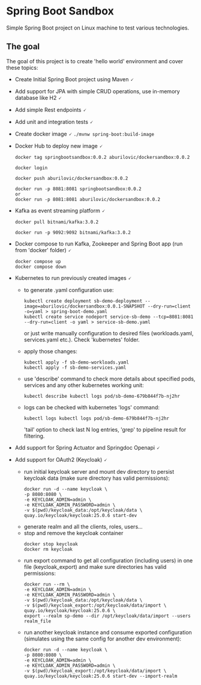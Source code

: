 # Spring Boot Sandbox
Simple Spring Boot project on Linux machine to test various technologies.

## The goal
The goal of this project is to create 'hello world' environment and cover these topics:

- Create Initial Spring Boot project using Maven 🗸
- Add support for JPA with simple CRUD operations, use in-memory database like H2 🗸
- Add simple Rest endpoints 🗸
- Add unit and integration tests 🗸
- Create docker image 🗸
  `./mvnw spring-boot:build-image`

- Docker Hub to deploy new image 🗸

    ```
    docker tag springbootsandbox:0.0.2 aburilovic/dockersandbox:0.0.2
    
    docker login
    
    docker push aburilovic/dockersandbox:0.0.2
    
    docker run -p 8081:8081 springbootsandbox:0.0.2
    or
    docker run -p 8081:8081 aburilovic/dockersandbox:0.0.2
    ```
- Kafka as event streaming platform 🗸

    ```
    docker pull bitnami/kafka:3.0.2
  
    docker run -p 9092:9092 bitnami/kafka:3.0.2
    ```

- Docker compose to run Kafka, Zookeeper and Spring Boot app (run from 'docker' folder) 🗸

    ```
    docker compose up
    docker compose down
    ```

- Kubernetes to run previously created images 🗸
  * to generate .yaml configuration use:

      ```
      kubectl create deployment sb-demo-deployment --image=aburilovic/dockersandbox:0.0.1-SNAPSHOT --dry-run=client -o=yaml > spring-boot-demo.yaml
      kubectl create service nodeport service-sb-demo --tcp=8081:8081 --dry-run=client -o yaml > service-sb-demo.yaml
      ```
    or just write manually configuration to desired files (workloads.yaml, services.yaml etc.). Check 'kubernetes' folder.
  
  * apply those changes:
      ```
      kubectl apply -f sb-demo-workloads.yaml
      kubectl apply -f sb-demo-services.yaml
      ```
  * use 'describe' command to check more details about specified pods, services and any other kubernetes working unit:
      ```
      kubectl describe kubectl logs pod/sb-demo-679b844f7b-nj2hr
      ```
  * logs can be checked with kubernetes 'logs' command:
      ```
      kubectl logs kubectl logs pod/sb-demo-679b844f7b-nj2hr
      ```
    'tail' option to check last N log entries, 'grep' to pipeline result for filtering.

- Add support for Spring Actuator and Springdoc Openapi 🗸
- Add support for OAuth2 (Keycloak) 🗸
  * run initial keycloak server and mount dev directory to persist keycloak data (make sure directory has valid permissions):
      ```
      docker run -d --name keycloak \ 
      -p 8080:8080 \
      -e KEYCLOAK_ADMIN=admin \
      -e KEYCLOAK_ADMIN_PASSWORD=admin \
      -v $(pwd)/keycloak_data:/opt/keycloak/data \
      quay.io/keycloak/keycloak:25.0.6 start-dev
      ```
  * generate realm and all the clients, roles, users...
  * stop and remove the keycloak container
      ```
      docker stop keycloak
      docker rm keycloak
      ```
  * run export command to get all configuration (including users) in one file (keycloak_export) and make sure directories has valid permissions:
      ```
      docker run --rm \
      -e KEYCLOAK_ADMIN=admin \
      -e KEYCLOAK_ADMIN_PASSWORD=admin \
      -v $(pwd)/keycloak_data:/opt/keycloak/data \
      -v $(pwd)/keycloak_export:/opt/keycloak/data/import \
      quay.io/keycloak/keycloak:25.0.6 \
      export --realm sp-demo --dir /opt/keycloak/data/import --users realm_file
      ```
  * run another keycloak instance and consume exported configuration (simulates using the same config for another dev environment):
      ```
      docker run -d --name keycloak \
      -p 8080:8080 \
      -e KEYCLOAK_ADMIN=admin \
      -e KEYCLOAK_ADMIN_PASSWORD=admin \
      -v $(pwd)/keycloak_export:/opt/keycloak/data/import \
      quay.io/keycloak/keycloak:25.0.6 start-dev --import-realm
      ```